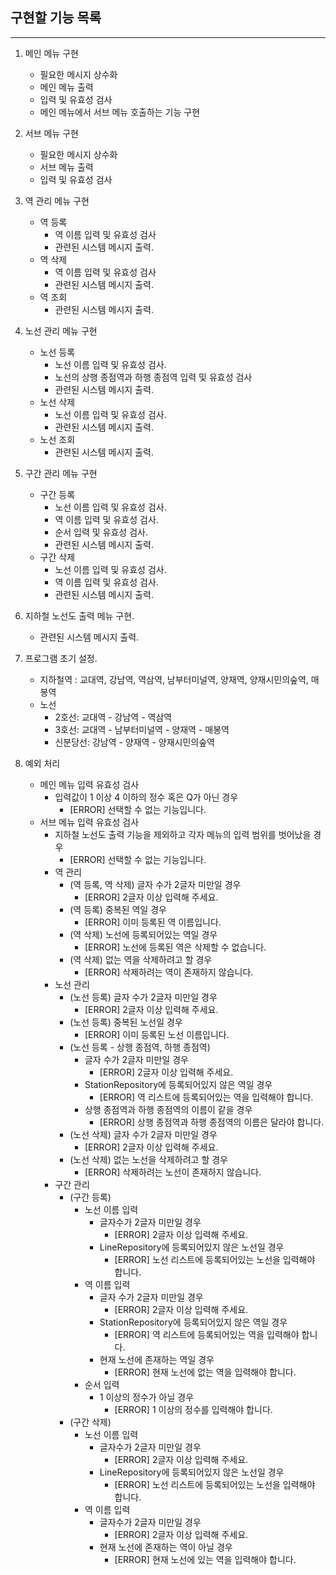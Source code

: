 ## 구현할 기능 목록
---
1. 메인 메뉴 구현
    - 필요한 메시지 상수화
    - 메인 메뉴 출력
    - 입력 및 유효성 검사
    - 메인 메뉴에서 서브 메뉴 호출하는 기능 구현

2. 서브 메뉴 구현
    - 필요한 메시지 상수화
    - 서브 메뉴 출력 
    - 입력 및 유효성 검사

3. 역 관리 메뉴 구현
    - 역 등록
        - 역 이름 입력 및 유효성 검사
        - 관련된 시스템 메시지 출력.
    - 역 삭제
        - 역 이름 입력 및 유효성 검사
        - 관련된 시스템 메시지 출력.
    - 역 조회
        - 관련된 시스템 메시지 출력.

4. 노선 관리 메뉴 구현
    - 노선 등록
        - 노선 이름 입력 및 유효성 검사.
        - 노선의 상행 종점역과 하행 종점역 입력 및 유효성 검사
        - 관련된 시스템 메시지 출력.
    - 노선 삭제
        - 노선 이름 입력 및 유효성 검사.
        - 관련된 시스템 메시지 출력.
    - 노선 조회
        - 관련된 시스템 메시지 출력.

5. 구간 관리 메뉴 구현
    - 구간 등록
        - 노선 이름 입력 및 유효성 검사.
        - 역 이름 입력 및 유효성 검사.
        - 순서 입력 및 유효성 검사.
        - 관련된 시스템 메시지 출력.
    - 구간 삭제
        - 노선 이름 입력 및 유효성 검사.
        - 역 이름 입력 및 유효성 검사.
        - 관련된 시스템 메시지 출력.

6. 지하철 노선도 출력 메뉴 구현.
    - 관련된 시스템 메시지 출력.

7. 프로그램 초기 설정.
    - 지하철역 : 교대역, 강남역, 역삼역, 남부터미널역, 양재역, 양재시민의숲역, 매봉역
    - 노선
        - 2호선: 교대역 - 강남역 - 역삼역
        - 3호선: 교대역 - 남부터미널역 - 양재역 - 매봉역
        - 신분당선: 강남역 - 양재역 - 양재시민의숲역 

8. 예외 처리
    - 메인 메뉴 입력 유효성 검사
        - 입력값이 1 이상 4 이하의 정수 혹은 Q가 아닌 경우
            - [ERROR] 선택할 수 없는 기능입니다.
    - 서브 메뉴 입력 유효성 검사
        - 지하철 노선도 출력 기능을 제외하고 각자 메뉴의 입력 범위를 벗어났을 경우
            - [ERROR] 선택할 수 없는 기능입니다.
        - 역 관리
            - (역 등록, 역 삭제) 글자 수가 2글자 미만일 경우
                - [ERROR] 2글자 이상 입력해 주세요.
            - (역 등록) 중복된 역일 경우
                - [ERROR] 이미 등록된 역 이름입니다.
            - (역 삭제) 노선에 등록되어있는 역일 경우
                - [ERROR] 노선에 등록된 역은 삭제할 수 없습니다.
            - (역 삭제) 없는 역을 삭제하려고 할 경우
                - [ERROR] 삭제하려는 역이 존재하지 않습니다.
        - 노선 관리
            - (노선 등록) 글자 수가 2글자 미만일 경우
                - [ERROR] 2글자 이상 입력해 주세요.
            - (노선 등록) 중복된 노선일 경우
                - [ERROR] 이미 등록된 노선 이름입니다.
            - (노선 등록 - 상행 종점역, 하행 종점역)
                - 글자 수가 2글자 미만일 경우
                    - [ERROR] 2글자 이상 입력해 주세요.
                - StationRepository에 등록되어있지 않은 역일 경우
                    - [ERROR] 역 리스트에 등록되어있는 역을 입력해야 합니다.
                - 상행 종점역과 하행 종점역의 이름이 같을 경우
                    - [ERROR] 상행 종점역과 하행 종점역의 이름은 달라야 합니다.
            - (노선 삭제) 글자 수가 2글자 미만일 경우
                - [ERROR] 2글자 이상 입력해 주세요.
            - (노선 삭제) 없는 노선을 삭제하려고 할 경우
                - [ERROR] 삭제하려는 노선이 존재하지 않습니다.
        - 구간 관리
            - (구간 등록)
                - 노선 이름 입력
                    - 글자수가 2글자 미만일 경우
                        - [ERROR] 2글자 이상 입력해 주세요.
                    - LineRepository에 등록되어있지 않은 노선일 경우
                        - [ERROR] 노선 리스트에 등록되어있는 노선을 입력해야 합니다.
                - 역 이름 입력
                    - 글자 수가 2글자 미만일 경우
                        - [ERROR] 2글자 이상 입력해 주세요.
                    - StationRepository에 등록되어있지 않은 역일 경우
                        - [ERROR] 역 리스트에 등록되어있는 역을 입력해야 합니다.
                    - 현재 노선에 존재하는 역일 경우
                        - [ERROR] 현재 노선에 없는 역을 입력해야 합니다.
                - 순서 입력
                    - 1 이상의 정수가 아닐 경우
                        - [ERROR] 1 이상의 정수를 입력해야 합니다.
            - (구간 삭제)
                - 노선 이름 입력
                    - 글자수가 2글자 미만일 경우
                        - [ERROR] 2글자 이상 입력해 주세요.
                    - LineRepository에 등록되어있지 않은 노선일 경우
                        - [ERROR] 노선 리스트에 등록되어있는 노선을 입력해야 합니다.
                - 역 이름 입력
                    - 글자수가 2글자 미만일 경우
                        - [ERROR] 2글자 이상 입력해 주세요.
                    - 현재 노선에 존재하는 역이 아닐 경우
                        - [ERROR] 현재 노선에 있는 역을 입력해야 합니다.